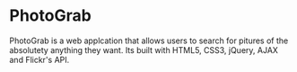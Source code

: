 # PhotoGrab
PhotoGrab is a web applcation that allows users to search for pitures of the absolutety anything they want. Its built with HTML5, CSS3, jQuery, AJAX and Flickr's API.  
